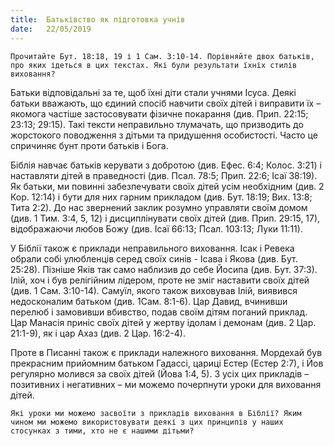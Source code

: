```yaml
---
title:  Батьківство як підготовка учнів
date:   22/05/2019
---
```


`Прочитайте Бут. 18:18, 19 і 1 Сам. 3:10-14. Порівняйте двох батьків, про яких ідеться в цих текстах. Які були результати їхніх стилів виховання?`

Батьки відповідальні за те, щоб їхні діти стали учнями Ісуса. Деякі батьки вважають, що єдиний спосіб навчити своїх дітей і виправити їх – якомога частіше застосовувати фізичне покарання (див. Прип. 22:15; 23:13; 29:15). Такі тексти неправильно тлумачать, що призводить до жорстокого поводження з дітьми та придушення особистості. Часто це спричиняє бунт проти батьків і Бога.

Біблія навчає батьків керувати з добротою (див. Ефес. 6:4; Колос. 3:21) і наставляти дітей в праведності (див. Псал. 78:5; Прип. 22:6; Ісаї 38:19). Як батьки, ми повинні забезпечувати своїх дітей усім необхідним (див. 2 Кор. 12:14) і бути для них гарним прикладом (див. Бут. 18:19; Вих. 13:8; Тита 2:2). До нас звернений заклик розумно управляти своїм домом (див. 1 Тим. 3:4, 5, 12) і дисциплінувати своїх дітей (див. Прип. 29:15, 17), відображаючи любов Божу (див. Ісаї 66:13; Псал. 103:13; Луки 11:11).

У Біблії також є приклади неправильного виховання. Ісак і Ревека обрали собі улюбленців серед своїх синів - Ісава і Якова (див. Бут. 25:28). Пізніше Яків так само наблизив до себе Йосипа (див. Бут. 37:3). Ілій, хоч і був релігійним лідером, проте не зміг наставити своїх дітей (див. 1 Сам. 3:10-14). Самуїл, якого також виховував Ілій, виявився недосконалим батьком (див. 1Сам. 8:1-6). Цар Давид, вчинивши перелюб і замовивши вбивство, подав своїм дітям поганий приклад. Цар Манасія приніс своїх дітей у жертву ідолам і демонам (див. 2 Цар. 21:1-9), як і цар Ахаз (див. 2 Цар. 16:2-4).

Проте в Писанні також є приклади належного виховання. Мордехай був прекрасним прийомним батьком Гадассі, цариці Естер (Естер 2:7), і Йов регулярно молився за своїх дітей (Йова 1:4, 5). З усіх цих прикладів – позитивних і негативних – ми можемо почерпнути уроки для виховання дітей.

`Які уроки ми можемо засвоїти з прикладів виховання в Біблії? Яким чином ми можемо використовувати деякі з цих принципів у наших стосунках з тими, хто не є нашими дітьми?`